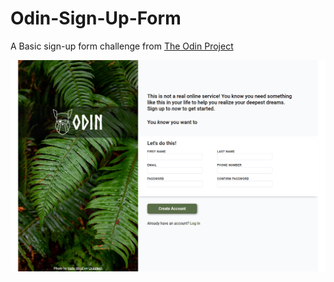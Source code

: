 # Odin-Sign-Up-Form
A Basic sign-up form challenge from 
[The Odin Project](https://www.theodinproject.com)
 
![Form image](https://github.com/Addysd/Odin-Sign-Up-Form/blob/main/assets/Screenshot%202024-12-06%20192756.png)
